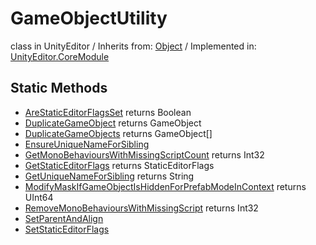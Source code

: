# GameObjectUtility
class in UnityEditor
 / Inherits from: <a href="https://docs.unity3d.com/6000.2/Documentation/ScriptReference/Object.html">Object</a> / Implemented in: <a href="https://docs.unity3d.com/6000.2/Documentation/ScriptReference/UnityEditor.CoreModule.html">UnityEditor.CoreModule</a>

## Static Methods
- <a href="https://docs.unity3d.com/6000.2/Documentation/ScriptReference/GameObjectUtility.AreStaticEditorFlagsSet.html">AreStaticEditorFlagsSet</a> returns Boolean
- <a href="https://docs.unity3d.com/6000.2/Documentation/ScriptReference/GameObjectUtility.DuplicateGameObject.html">DuplicateGameObject</a> returns GameObject
- <a href="https://docs.unity3d.com/6000.2/Documentation/ScriptReference/GameObjectUtility.DuplicateGameObjects.html">DuplicateGameObjects</a> returns GameObject[]
- <a href="https://docs.unity3d.com/6000.2/Documentation/ScriptReference/GameObjectUtility.EnsureUniqueNameForSibling.html">EnsureUniqueNameForSibling</a>
- <a href="https://docs.unity3d.com/6000.2/Documentation/ScriptReference/GameObjectUtility.GetMonoBehavioursWithMissingScriptCount.html">GetMonoBehavioursWithMissingScriptCount</a> returns Int32
- <a href="https://docs.unity3d.com/6000.2/Documentation/ScriptReference/GameObjectUtility.GetStaticEditorFlags.html">GetStaticEditorFlags</a> returns StaticEditorFlags
- <a href="https://docs.unity3d.com/6000.2/Documentation/ScriptReference/GameObjectUtility.GetUniqueNameForSibling.html">GetUniqueNameForSibling</a> returns String
- <a href="https://docs.unity3d.com/6000.2/Documentation/ScriptReference/GameObjectUtility.ModifyMaskIfGameObjectIsHiddenForPrefabModeInContext.html">ModifyMaskIfGameObjectIsHiddenForPrefabModeInContext</a> returns UInt64
- <a href="https://docs.unity3d.com/6000.2/Documentation/ScriptReference/GameObjectUtility.RemoveMonoBehavioursWithMissingScript.html">RemoveMonoBehavioursWithMissingScript</a> returns Int32
- <a href="https://docs.unity3d.com/6000.2/Documentation/ScriptReference/GameObjectUtility.SetParentAndAlign.html">SetParentAndAlign</a>
- <a href="https://docs.unity3d.com/6000.2/Documentation/ScriptReference/GameObjectUtility.SetStaticEditorFlags.html">SetStaticEditorFlags</a>
